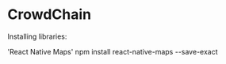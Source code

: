 # CrowdChain


Installing libraries:

'React Native Maps'
  npm install react-native-maps --save-exact
